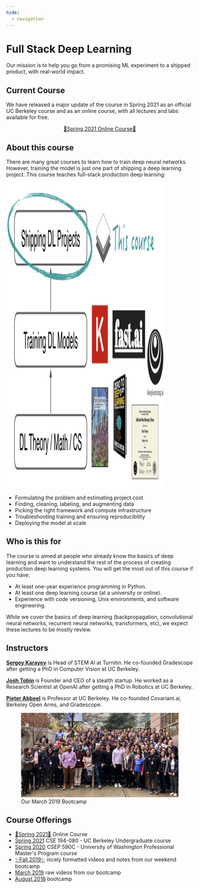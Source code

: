 ```yaml
---
hide:
  - navigation
---
```


<h1 class="title">Full Stack Deep Learning</h1>

<div class="subtitle">Our mission is to help you go from a promising ML experiment to a shipped product, with real-world impact.</div>

## Current Course

We have released a major update of the course in Spring 2021 as an official UC Berkeley course and as an online course, with all lectures and labs available for free.

<div style="text-align: center; margin-top: 1em;">
  <a class="md-button md-button--primary" href="/spring2021/">🚀Spring 2021 Online Course🚀</a>
</div>

## About this course

There are many great courses to learn how to train deep neural networks.
However, training the model is just one part of shipping a deep learning project.
This course teaches full-stack production deep learning:

<img src="images/positioning_v3.png" height="822px" width="430px" />

- Formulating the problem and estimating project cost
- Finding, cleaning, labeling, and augmenting data
- Picking the right framework and compute infrastructure
- Troubleshooting training and ensuring reproducibility
- Deploying the model at scale

## Who is this for

The course is aimed at people who already know the basics of deep learning and want to understand the rest of the process of creating production deep learning systems.
You will get the most out of this course if you have:

- At least one-year experience programming in Python.
- At least one deep learning course (at a university or online).
- Experience with code versioning, Unix environments, and software engineering.

While we cover the basics of deep learning (backpropagation, convolutional neural networks, recurrent neural networks, transformers, etc), we expect these lectures to be mostly review.

## Instructors

**[Sergey Karayev](https://twitter.com/sergeykarayev)** is Head of STEM AI at Turnitin. He co-founded Gradescope after getting a PhD in Computer Vision at UC Berkeley.

**[Josh Tobin](https://twitter.com/josh_tobin_)** is Founder and CEO of a stealth startup. He worked as a Research Scientist at OpenAI after getting a PhD in Robotics at UC Berkeley.

**[Pieter Abbeel](https://twitter.com/pabbeel)** is Professor at UC Berkeley. He co-founded Covariant.ai, Berkeley Open Arms, and Gradescope.

<figure>
  <img src="images/group.jpg" />
  <figcaption>Our March 2019 Bootcamp</figcaption>
</figure>

## Course Offerings

- [🚀Spring 2021🚀](/spring2021) Online Course
- [Spring 2021](https://bit.ly/berkeleyfsdl) CSE 194-080 - UC Berkeley Undergraduate course
- [Spring 2020](https://bit.ly/uwfsdl) CSEP 590C - University of Washington Professional Master's Program course
- [✨Fall 2019✨](https://fall2019.fullstackdeeplearning.com) nicely formatted videos and notes from our weekend bootcamp
- [March 2019](/march2019) raw videos from our bootcamp
- [August 2018](/august2018) bootcamp
